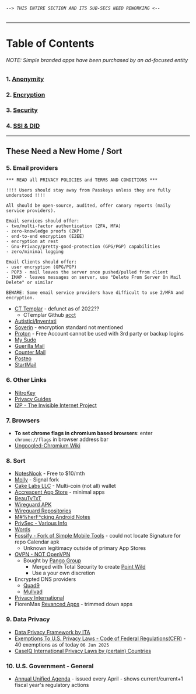 ###### `--> THIS ENTIRE SECTION AND ITS SUB-SECS NEED REWORKING <--`

---

# Table of Contents
###### NOTE: Simple branded apps have been purchased by an ad-focused entity

### 1. [Anonymity](/privacy/anon/README.md)


### 2. [Encryption](/privacy/encryption/README.md)


### 3. [Security](/privacy/security/README.md)


### 4. [SSI & DID](/privacy/ssi-did/README.md)

---
##  These Need a New Home / Sort
### 5. Email providers
```
*** READ all PRIVACY POLICIES and TERMS AND CONDITIONS ***

!!!! Users should stay away from Passkeys unless they are fully understood !!!!

All should be open-source, audited, offer canary reports (maily service providers).

Email services should offer:
- two/multi-factor authentication (2FA, MFA)
- zero-knowledge proofs (ZKP)
- end-to-end encryption (E2EE)
- encryption at rest
- Gnu-Privacy/pretty-good-protection (GPG/PGP) capabilities
- zero/minimal logging

Email Clients should offer:
- user encryption (GPG/PGP)
- POP3 - mail leaves the server once pushed/pulled from client
- IMAP - leaves messages on server, use "Delete From Server On Mail Delete" or similar

BEWARE: Some email service providers have difficult to use 2/MFA and encryption.
```
- [CT Templar](https://ctemplar.com/) - defunct as of 2022??
  - CTemplar Github [acct](https://github.com/CTemplar)
- [Autistici/Inventati](https://www.autistici.org/)
- [Soverin](https://soverin.com/) - encryption standard not mentioned
- [Proton](https://mail.proton.me/) - Free Account cannot be used with 3rd party or backup logins
- [My Sudo](https://anonyome.com/individuals/mysudo/)
- [Guerilla Mail](https://www.guerrillamail.com/)
- [Counter Mail ](https://countermail.com/)
- [Posteo](https://posteo.de/en/)
- [StartMail](https://www.startmail.com/)

### 6. Other Links
- [NitroKey](https://www.nitrokey.com/)
- [Privacy Guides](https://www.privacyguides.org/en)
- [I2P - The Invisible Internet Project](https://geti2p.net/en/)

### 7. Browsers
- **To set chrome flags in chromium based browsers**: enter ```chrome://flags``` in browser address bar
- [Ungoogled-Chromium Wiki](https://github.com/ungoogled-software/ungoogled-chromium-wiki)

### 8. Sort
- [NotesNook](https://github.com/streetwriters/notesnook) - Free to $10/mth
- [Molly](https://github.com/mollyim) - Signal fork
- [Cake Labs LLC](https://github.com/cake-tech) - Multi-coin (not all) wallet
- [Accrescent App Store](https://github.com/accrescent) - minimal apps
- [BeauTyTxT](https://github.com/soupslurpr/BeauTyXT)
- [Wireguard APK](https://git.zx2c4.com/wireguard-android/about/)
- [Wireguard Repositories](https://www.wireguard.com/repositories/)
- [M#%herF^cking Android Notes](https://github.com/st8tikratio/Usefulness/blob/main/privacy/mf-android-notes.md)
- [PrivSec - Various Info](https://privsec.dev/)
- [Words](https://github.com/st8tikratio/Usefulness/blob/main/privacy/eff_large_words.md)
- [Fossify - Fork of Simple Mobile Tools](https://www.fossify.org/) - could not locate Signature for repo Calendar apk
  - Unknown legitimacy outside of primary App Stores
- [OVPN - NOT OpenVPN](https://openvpn.net/)
  - Bought by [Pango Group](https://www.pointwild.com/pango-group-merges-with-total-security-combined-company-rebranded-point-wild/)
    - Merged with Total Security to create [Point Wild](https://www.pointwild.com/)
    - Use a your own discretion 
- Encrypted DNS providers
  - [Quad9](https://quad9.net/service/service-addresses-and-features)
  - [Mullvad](https://mullvad.net/en/help/dns-over-https-and-dns-over-tls)
- [Privacy International](https://privacyinternational.org)
- FiorenMas [Revanced Apps](https://github.com/FiorenMas/Revanced-And-Revanced-Extended-Non-Root/releases) - trimmed down apps

### 9. Data Privacy
- [Data Privacy Framework by ITA](https://www.dataprivacyframework.gov/Website-Privacy-Policy)
- [Exemptions To U.S. Privacy Laws - Code of Federal Regulations(CFR)](https://www.ecfr.gov/current/title-28/chapter-I/part-16/subpart-E) - 40 exemptions as of today `06 Jan 2025`
- [CaseIQ International Privacy Laws by (certain) Countries](https://www.caseiq.com/resources/a-practical-guide-to-data-privacy-laws-by-country/)

### 10. U.S. Government - General
- [Annual Unified Agenda](https://www.reginfo.gov/public/do/eAgendaMain) - issued every April - shows current/current+1 fiscal year's regulatory actions

